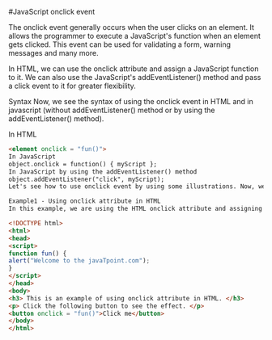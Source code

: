 #JavaScript onclick event


The onclick event generally occurs when the user clicks on an element. It allows the programmer to execute a JavaScript's function when an element gets clicked. This event can be used for validating a form, warning messages and many more.

In HTML, we can use the onclick attribute and assign a JavaScript function to it. We can also use the JavaScript's addEventListener() method and pass a click event to it for greater flexibility.

Syntax
Now, we see the syntax of using the onclick event in HTML and in javascript (without addEventListener() method or by using the addEventListener() method).


In HTML

```HTML
<element onclick = "fun()">  
In JavaScript
object.onclick = function() { myScript };  
In JavaScript by using the addEventListener() method
object.addEventListener("click", myScript);  
Let's see how to use onclick event by using some illustrations. Now, we will see the examples of using the onclick event in HTML, and in JavaScript.

Example1 - Using onclick attribute in HTML
In this example, we are using the HTML onclick attribute and assigning a JavaScript's function to it. When the user clicks the given button, the corresponding function will get executed, and an alert dialog box will be displayed on the screen.

<!DOCTYPE html>  
<html>  
<head>  
<script>  
function fun() {  
alert("Welcome to the javaTpoint.com");  
}  
</script>  
</head>  
<body>  
<h3> This is an example of using onclick attribute in HTML. </h3>  
<p> Click the following button to see the effect. </p>  
<button onclick = "fun()">Click me</button>  
</body>  
</html>  

```